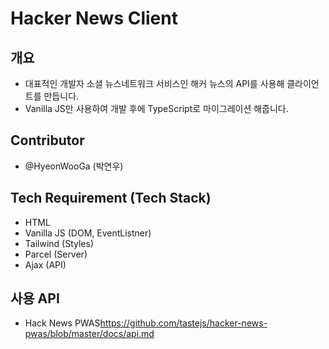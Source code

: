# Hacker News Client

## 개요

- 대표적인 개발자 소셜 뉴스네트워크 서비스인 해커 뉴스의 API를 사용해 클라이언트를 만듭니다.
- Vanilla JS만 사용하여 개발 후에 TypeScript로 마이그레이션 해줍니다.

## Contributor

- @HyeonWooGa (박연우)

## Tech Requirement (Tech Stack)

- HTML
- Vanilla JS (DOM, EventListner)
- Tailwind (Styles)
- Parcel (Server)
- Ajax (API)

## 사용 API

- Hack News PWAS<https://github.com/tastejs/hacker-news-pwas/blob/master/docs/api.md>
